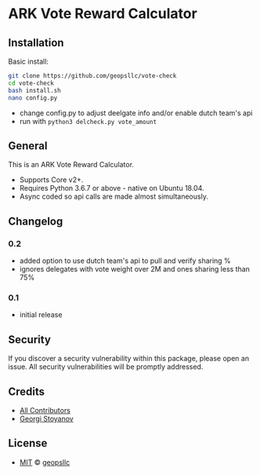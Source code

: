 # ARK Vote Reward Calculator

## Installation

Basic install:
```sh
git clone https://github.com/geopsllc/vote-check
cd vote-check
bash install.sh
nano config.py
```
- change config.py to adjust deelgate info and/or enable dutch team's api
- run with ```python3 delcheck.py vote_amount```

## General

This is an ARK Vote Reward Calculator.
- Supports Core v2+.
- Requires Python 3.6.7 or above - native on Ubuntu 18.04.
- Async coded so api calls are made almost simultaneously.

## Changelog
### 0.2

- added option to use dutch team's api to pull and verify sharing %
- ignores delegates with vote weight over 2M and ones sharing less than 75%

### 0.1

- initial release

## Security

If you discover a security vulnerability within this package, please open an issue. All security vulnerabilities will be promptly addressed.

## Credits

- [All Contributors](../../contributors)
- [Georgi Stoyanov](https://github.com/geopsllc)

## License

- [MIT](LICENSE) © [geopsllc](https://github.com/geopsllc)

